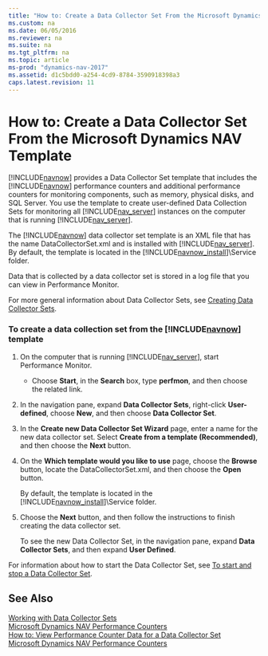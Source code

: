 ```yaml
---
title: "How to: Create a Data Collector Set From the Microsoft Dynamics NAV Template"
ms.custom: na
ms.date: 06/05/2016
ms.reviewer: na
ms.suite: na
ms.tgt_pltfrm: na
ms.topic: article
ms-prod: "dynamics-nav-2017"
ms.assetid: d1c5bdd0-a254-4cd9-8784-3590918398a3
caps.latest.revision: 11
---
```

# How to: Create a Data Collector Set From the Microsoft Dynamics NAV Template
[!INCLUDE[navnow](includes/navnow_md.md)] provides a Data Collector Set template that includes the [!INCLUDE[navnow](includes/navnow_md.md)] performance counters and additional performance counters for monitoring components, such as memory, physical disks, and SQL Server. You use the template to create user\-defined Data Collection Sets for monitoring all [!INCLUDE[nav_server](includes/nav_server_md.md)] instances on the computer that is running [!INCLUDE[nav_server](includes/nav_server_md.md)].  
  
 The [!INCLUDE[navnow](includes/navnow_md.md)] data collector set template is an XML file that has the name DataCollectorSet.xml and is installed with [!INCLUDE[nav_server](includes/nav_server_md.md)]. By default, the template is located in the [!INCLUDE[navnow_install](includes/navnow_install_md.md)]\\Service folder.  
  
 Data that is collected by a data collector set is stored in a log file that you can view in Performance Monitor.  
  
 For more general information about Data Collector Sets, see [Creating Data Collector Sets](http://technet.microsoft.com/en-us/library/cc749337.aspx).  
  
### To create a data collection set from the [!INCLUDE[navnow](includes/navnow_md.md)] template  
  
1.  On the computer that is running [!INCLUDE[nav_server](includes/nav_server_md.md)], start Performance Monitor.  
  
    -   Choose **Start**, in the **Search** box, type **perfmon**, and then choose the related link.  
  
2.  In the navigation pane, expand **Data Collector Sets**, right\-click **User\-defined**, choose **New**, and then choose **Data Collector Set**.  
  
3.  In the **Create new Data Collector Set Wizard** page, enter a name for the new data collector set. Select **Create from a template \(Recommended\)**, and then choose the **Next** button.  
  
4.  On the **Which template would you like to use** page, choose the **Browse** button, locate the DataCollectorSet.xml, and then choose the **Open** button.  
  
     By default, the template is located in the [!INCLUDE[navnow_install](includes/navnow_install_md.md)]\\Service folder.  
  
5.  Choose the **Next** button, and then follow the instructions to finish creating the data collector set.  
  
     To see the new Data Collector Set, in the navigation pane, expand **Data Collector Sets**, and then expand **User Defined**.  
  
 For information about how to start the Data Collector Set, see [To start and stop a Data Collector Set](How%20to:%20Create%20a%20Data%20Collector%20for%20Microsoft%20Dynamics%20NAV%20Performance%20Counters.md#StartDataCollectorSet).  
  
## See Also  
 [Working with Data Collector Sets](Working-with-Data-Collector-Sets.md)   
 [Microsoft Dynamics NAV Performance Counters](Microsoft-Dynamics-NAV-Performance-Counters.md)   
 [How to: View Performance Counter Data for a Data Collector Set](How%20to:%20View%20Performance%20Counter%20Data%20for%20a%20Data%20Collector%20Set.md)   
 [Microsoft Dynamics NAV Performance Counters](Microsoft-Dynamics-NAV-Performance-Counters.md)